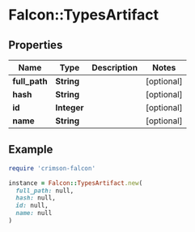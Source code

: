 # Falcon::TypesArtifact

## Properties

| Name | Type | Description | Notes |
| ---- | ---- | ----------- | ----- |
| **full_path** | **String** |  | [optional] |
| **hash** | **String** |  | [optional] |
| **id** | **Integer** |  | [optional] |
| **name** | **String** |  | [optional] |

## Example

```ruby
require 'crimson-falcon'

instance = Falcon::TypesArtifact.new(
  full_path: null,
  hash: null,
  id: null,
  name: null
)
```

